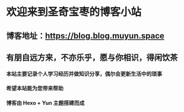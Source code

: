 # 欢迎来到圣奇宝枣的博客小站

## 博客地址：https://blog.blog.muyun.space

## 有朋自远方来，不亦乐乎，愿与你相识，得闲饮茶

#### 本站主要记录个人学习经历并做知识分享，偶尔会更新生活中的琐事

#### 希望本站能为您带来帮助

#### 博客由 Hexo + Yun 主题搭建而成
